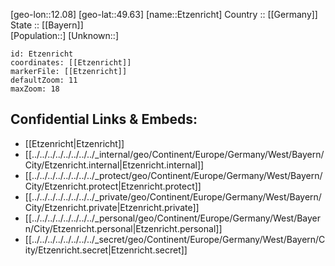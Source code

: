 ﻿---
location: [49.63,12.08] 
mapzoom: [7,12] 
mapmarker: city 
type: City
tags:
- geo/City


SpocWebEntityId: 30089
isDeleted: false
confidential: public

---
[geo-lon::12.08] 
[geo-lat::49.63] 
[name::Etzenricht] 
Country :: [[Germany]]  
State :: [[Bayern]]  
[Population::] 
[Unknown::] 


```leaflet
id: Etzenricht
coordinates: [[Etzenricht]] 
markerFile: [[Etzenricht]] 
defaultZoom: 11 
maxZoom: 18
```


## Confidential Links & Embeds: 
- [[Etzenricht|Etzenricht]]  
- [[../../../../../../../../_internal/geo/Continent/Europe/Germany/West/Bayern/City/Etzenricht.internal|Etzenricht.internal]] 
- [[../../../../../../../../_protect/geo/Continent/Europe/Germany/West/Bayern/City/Etzenricht.protect|Etzenricht.protect]] 
- [[../../../../../../../../_private/geo/Continent/Europe/Germany/West/Bayern/City/Etzenricht.private|Etzenricht.private]] 
- [[../../../../../../../../_personal/geo/Continent/Europe/Germany/West/Bayern/City/Etzenricht.personal|Etzenricht.personal]] 
- [[../../../../../../../../_secret/geo/Continent/Europe/Germany/West/Bayern/City/Etzenricht.secret|Etzenricht.secret]] 
